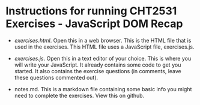 # Instructions for running CHT2531 Exercises - JavaScript DOM Recap

* *exercises.html*. Open this in a web browser. This is the HTML file that is used in the exercises. This HTML file uses a JavaScript file, exercises.js.

* *exercises.js*. Open this in a text editor of your choice. This is where you will write your JavaScript. It already contains some code to get you started. It also contains the exercise questions (in comments, leave these questions commented out).

* notes.md. This is a markdown file containing some basic info you might need to complete the exercises. View this on github.

